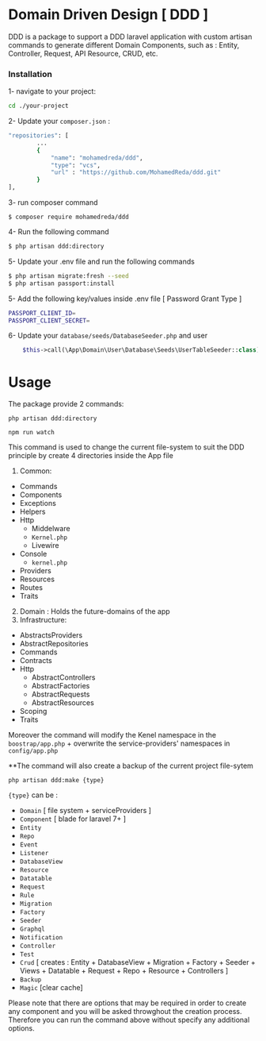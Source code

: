 # Domain Driven Design [ DDD ]
DDD is a package to support a DDD laravel application with custom artisan commands to generate different Domain Components, such as : Entity, Controller, Request, API Resource, CRUD,  etc.

### Installation

1- navigate to your project:
```sh
cd ./your-project
```
2- Update your `composer.json` :
```sh
"repositories": [
        ...
        { 
            "name": "mohamedreda/ddd",
            "type": "vcs",
            "url" : "https://github.com/MohamedReda/ddd.git"
        }
],
```

3- run composer command
```ssh
$ composer require mohamedreda/ddd
```
4- Run the following command

```sh
$ php artisan ddd:directory
```

5-  Update your .env file and run the following commands
```sh
$ php artisan migrate:fresh --seed
$ php artisan passport:install
```
5-  Add the following key/values inside .env file [ Password Grant Type ]
```sh
PASSPORT_CLIENT_ID=
PASSPORT_CLIENT_SECRET=
```
6- Update your `database/seeds/DatabaseSeeder.php` and user
```php
    $this->call(\App\Domain\User\Database\Seeds\UserTableSeeder::class);
```

# Usage
The package provide 2 commands:


```ssh
php artisan ddd:directory
```

```ssh
npm run watch
```
This command is used to change the current file-system to suit the DDD principle by create 4 directories inside the App file
1) Common:
- Commands
- Components
- Exceptions
- Helpers
- Http
    - Middelware
    - `Kernel.php`
    - Livewire
- Console
    - `kernel.php`
- Providers
- Resources
- Routes
- Traits
2) Domain : Holds the future-domains of the app
3) Infrastructure: 
- AbstractsProviders
- AbstractRepositories
- Commands
- Contracts
- Http
    - AbstractControllers
    - AbstractFactories
    - AbstractRequests
    - AbstractResources
- Scoping
- Traits

Moreover the command will modify the Kenel namespace in the `boostrap/app.php` + overwrite the service-providers' namespaces in `config/app.php`

**The command will also create a backup of the current project file-sytem


```ssh
php artisan ddd:make {type}
```
`{type}` can be :
- `Domain` [ file system + serviceProviders ]
- `Component` [ blade for laravel 7+ ]
- `Entity`  
- `Repo` 
- `Event`  
- `Listener` 
- `DatabaseView`
- `Resource`
- `Datatable`
- `Request`
- `Rule`
- `Migration`   
- `Factory`    
- `Seeder` 
- `Graphql` 
- `Notification`
- `Controller`
- `Test`
- `Crud` [ creates : Entity + DatabaseView + Migration + Factory + Seeder + Views + Datatable + Request + Repo + Resource + Controllers ]
- `Backup`
- `Magic` [clear cache]

Please note that there are options that may be required in order to create any component and you will be asked throwghout the creation process. Therefore you can run the command above without specify any additional options.

